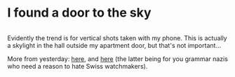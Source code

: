 # I found a door to the sky

<div align="left"><figure><img src="../../../.gitbook/assets/image (3).png" alt=""><figcaption></figcaption></figure></div>

Evidently the trend is for vertical shots taken with my phone. This is actually a skylight in the hall outside my apartment door, but that's not important...

More from yesterday: [here](http://www.flickr.com/photos/isaacbowen/3274284839/), and [here](http://www.flickr.com/photos/isaacbowen/3275129350/) (the latter being for you grammar nazis who need a reason to hate Swiss watchmakers).
